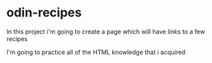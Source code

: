 # odin-recipes
In this project i'm going to create a page which will have links to a few recipes

I'm going to practice all of the HTML knowledge that i acquired 